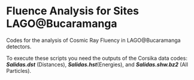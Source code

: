 # Fluence Analysis for Sites LAGO@Bucaramanga
Codes for the analysis of Cosmic Ray Fluency in LAGO@Bucaramanga detectors.

To execute these scripts you need the outputs of the Corsika data codes: **_Salidas.dst_** (Distances), **_Salidas.hst_**(Energies), and **_Salidas.shw.bz2_** (All Particles).
